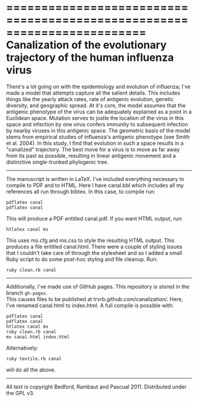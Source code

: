 ========================================================================
Canalization of the evolutionary trajectory of the human influenza virus
========================================================================

There's a lot going on with the epidemiology and evolution of influenza; I've made a model that 
attempts capture all the salient details. This includes things like the yearly attack rates, rate of 
antigenic evolution, genetic diversity, and geographic spread. At it's core, the model assumes that 
the antigenic phenotype of the virus can be adequately explained as a point in a Euclidean space. 
Mutation serves to jostle the location of the virus in this space and infection by one virus confers 
immunity to subsequent infection by nearby viruses in this antigenic space. The geometric basis of 
the model stems from empirical studies of influenza's antigenic phenotype (see Smith et al. 2004). 
In this study, I find that evolution in such a space results in a "canalized" trajectory. The best 
move for a virus is to move as far away from its past as possible, resulting in linear antigenic 
movement and a distinctive single-trunked phylogenic tree.

-------------------------------------------

The manuscript is written in LaTeX.  I've included everything necessary to compile to PDF and to 
HTML.  Here I have canal.bbl which includes all my references all run through bibtex. In this case, 
to compile run:

	pdflatex canal
	pdflatex canal
	
This will produce a PDF entitled canal.pdf.  If you want HTML output, run:

	htlatex canal ms
	
This uses ms.cfg and ms.css to style the resulting HTML output.  This produces a file entitled 
canal.html.  There were a couple of styling issues that I couldn't take care of through the 
stylesheet and so I added a small Ruby script to do some post-hoc styling and file cleanup.  Run:

	ruby clean.rb canal

-------------------------------------------

Additionally, I've made use of GitHub pages.  This repository is stored in the branch `gh-pages`.  
This causes files to be published at trvrb.github.com/canalization/. Here, I've renamed canal.html to
index.html.  A full compile is possible with:

	pdflatex canal
	pdflatex canal
	htlatex canal ms
	ruby clean.rb canal
	mv canal.html index.html

Alternatively:

	ruby textile.rb canal
	
will do all the above.	

-------------------------------------------

All text is copyright Bedford, Rambaut and Pascual 2011. Distributed under the GPL v3.